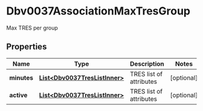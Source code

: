 

# Dbv0037AssociationMaxTresGroup

Max TRES per group

## Properties

| Name | Type | Description | Notes |
|------------ | ------------- | ------------- | -------------|
|**minutes** | [**List&lt;Dbv0037TresListInner&gt;**](Dbv0037TresListInner.md) | TRES list of attributes |  [optional] |
|**active** | [**List&lt;Dbv0037TresListInner&gt;**](Dbv0037TresListInner.md) | TRES list of attributes |  [optional] |



